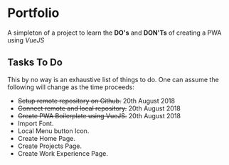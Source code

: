 
# Portfolio
A simpleton of a project to learn the **DO's** and **DON'Ts** of creating a PWA using 
_VueJS_

## Tasks To Do
This by no way is an exhaustive list of things to do. One can assume the following will change as the time proceeds:
 
+ ~~Setup remote repository on Github.~~ 20th August 2018
+ ~~Connect remote and local repository.~~ 20th August 2018
+ ~~Create PWA Boilerplate using VueJS.~~ 20th August 2018
+ Import Font.
+ Local Menu button Icon.
+ Create Home Page.
+ Create Projects Page.
+ Create Work Experience Page.

